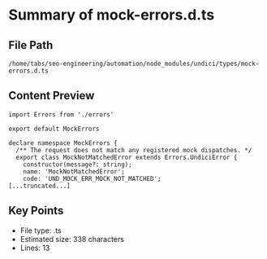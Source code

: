 # Summary of mock-errors.d.ts
  
## File Path
`/home/tabs/seo-engineering/automation/node_modules/undici/types/mock-errors.d.ts`

## Content Preview
```
import Errors from './errors'

export default MockErrors

declare namespace MockErrors {
  /** The request does not match any registered mock dispatches. */
  export class MockNotMatchedError extends Errors.UndiciError {
    constructor(message?: string);
    name: 'MockNotMatchedError';
    code: 'UND_MOCK_ERR_MOCK_NOT_MATCHED';
[...truncated...]
```

## Key Points
- File type: .ts
- Estimated size: 338 characters
- Lines: 13
